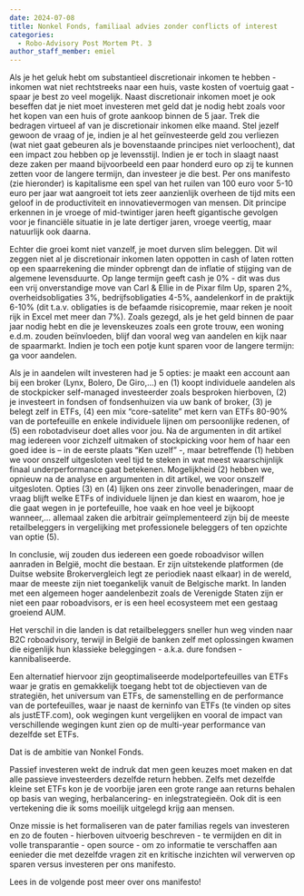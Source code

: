 ```yaml
---
date: 2024-07-08
title: Nonkel Fonds, familiaal advies zonder conflicts of interest
categories:
  - Robo-Advisory Post Mortem Pt. 3
author_staff_member: emiel
---
```


Als je het geluk hebt om substantieel discretionair inkomen te hebben - inkomen wat niet rechtstreeks naar een huis, vaste kosten of voertuig gaat - spaar je best zo veel mogelijk. Naast discretionair inkomen moet je ook beseffen dat je niet moet investeren met geld dat je nodig hebt zoals voor het kopen van een huis of grote aankoop binnen de 5 jaar. Trek die bedragen virtueel af van je discretionair inkomen elke maand. Stel jezelf gewoon de vraag of je, indien je al het geïnvesteerde geld zou verliezen (wat niet gaat gebeuren als je bovenstaande principes niet verloochent), dat een impact zou hebben op je levensstijl. Indien je er toch in slaagt naast deze zaken per maand bijvoorbeeld een paar honderd euro op zij te kunnen zetten voor de langere termijn, dan investeer je die best. Per ons manifesto (zie hieronder) is kapitalisme een spel van het ruilen van 100 euro voor 5-10 euro per jaar wat aangroeit tot iets zeer aanzienlijk overheen de tijd mits een geloof in de productiviteit en innovatievermogen van mensen. Dit principe erkennen in je vroege of mid-twintiger jaren heeft gigantische gevolgen voor je financiële situatie in je late dertiger jaren, vroege veertig, maar natuurlijk ook daarna.

Echter die groei komt niet vanzelf, je moet durven slim beleggen. Dit wil zeggen niet al je discretionair inkomen laten oppotten in cash of laten rotten op een spaarrekening die minder opbrengt dan de inflatie of stijging van de algemene levensduurte. Op lange termijn geeft cash je 0% - dit was dus een vrij onverstandige move van Carl & Ellie in de Pixar film Up, sparen 2%, overheidsobligaties 3%, bedrijfsobligaties 4-5%, aandelenkorf in de praktijk 6-10% (dit t.a.v. obligaties is de befaamde risicopremie, maar reken je nooit rijk in Excel met meer dan 7%). Zoals gezegd, als je het geld binnen de paar jaar nodig hebt en die je levenskeuzes zoals een grote trouw, een woning e.d.m. zouden beïnvloeden, blijf dan vooral weg van aandelen en kijk naar de spaarmarkt. Indien je toch een potje kunt sparen voor de langere termijn: ga voor aandelen.

Als je in aandelen wilt investeren had je 5 opties: je maakt een account aan bij een broker (Lynx, Bolero, De Giro,…) en (1) koopt individuele aandelen als de stockpicker self-managed investeerder zoals besproken hierboven, (2) je investeert in fondsen of fondsenhuizen via uw bank of broker, (3) je belegt zelf in ETFs, (4) een mix “core-satelite” met kern van ETFs 80-90% van de portefeuille en enkele individuele lijnen om persoonlijke redenen, of (5) een robotadviseur doet alles voor jou. Na de argumenten in dit artikel mag iedereen voor zichzelf uitmaken of stockpicking voor hem of haar een goed idee is – in de eerste plaats “Ken uzelf” -, maar betreffende (1) hebben we voor onszelf uitgesloten veel tijd te steken in wat meest waarschijnlijk finaal underperformance gaat betekenen. Mogelijkheid (2) hebben we, opnieuw na de analyse en argumenten in dit artikel, we voor onszelf uitgesloten. Opties (3) en (4) lijken ons zeer zinvolle benaderingen, maar de vraag blijft welke ETFs of individuele lijnen je dan kiest en waarom, hoe je die gaat wegen in je portefeuille, hoe vaak en hoe veel je bijkoopt wanneer,… allemaal zaken die arbitrair geïmplementeerd zijn bij de meeste retailbeleggers in vergelijking met professionele beleggers of ten opzichte van optie (5). 

In conclusie, wij zouden dus iedereen een goede roboadvisor willen aanraden in België, mocht die bestaan. Er zijn uitstekende platformen (de Duitse website Brokervergleich legt ze periodiek naast elkaar) in de wereld, maar de meeste zijn niet toegankelijk vanuit de Belgische markt. In landen met een algemeen hoger aandelenbezit zoals de Verenigde Staten zijn er niet een paar roboadvisors, er is een heel ecosysteem met een gestaag groeiend AUM.

Het verschil in die landen is dat retailbeleggers sneller hun weg vinden naar B2C roboadvisory, terwijl in België de banken zelf met oplossingen kwamen die eigenlijk hun klassieke beleggingen - a.k.a. dure fondsen - kannibaliseerde. 

Een alternatief hiervoor zijn geoptimaliseerde modelportefeuilles van ETFs waar je gratis en gemakkelijk toegang hebt tot de objectieven van de strategiën, het universum van ETFs, de samenstelling en de performance van de portefeuilles, waar je naast de kerninfo van ETFs (te vinden op sites als justETF.com), ook wegingen kunt vergelijken en vooral de impact van verschillende wegingen kunt zien op de multi-year performance van dezelfde set ETFs.

Dat is de ambitie van Nonkel Fonds. 

Passief investeren wekt de indruk dat men geen keuzes moet maken en dat alle passieve investeerders dezelfde return hebben. Zelfs met dezelfde kleine set ETFs kon je de voorbije jaren een grote range aan returns behalen op basis van weging, herbalancering- en inlegstrategieën. Ook dit is een vertekening die ik soms moeilijk uitgelegd krijg aan mensen.

Onze missie is het formaliseren van de pater familias regels van investeren en zo de fouten - hierboven uitvoerig beschreven - te vermijden en dit in volle transparantie - open source - om zo informatie te verschaffen aan eenieder die met dezelfde vragen zit en kritische inzichten wil verwerven op sparen versus investeren per ons manifesto.

Lees in de volgende post meer over ons manifesto!
